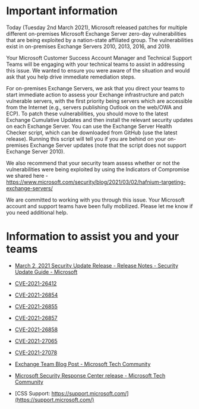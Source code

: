 # Important information

Today (Tuesday 2nd March 2021), Microsoft released patches for multiple different on-premises Microsoft Exchange Server zero-day vulnerabilities that are being exploited by a nation-state affiliated group.  The vulnerabilities exist in on-premises Exchange Servers 2010, 2013, 2016, and 2019.  
 
Your Microsoft Customer Success Account Manager and Technical Support Teams will be engaging with your technical teams to assist in addressing this issue.  We wanted to ensure you were aware of the situation and would ask that you help drive immediate remediation steps.
 
For on-premises Exchange Servers, we ask that you direct your teams to start immediate action to assess your Exchange infrastructure and patch vulnerable servers, with the first priority being servers which are accessible from the Internet (e.g., servers publishing Outlook on the web/OWA and ECP).  To patch these vulnerabilities, you should move to the latest Exchange Cumulative Updates and then install the relevant security updates on each Exchange Server.  You can use the Exchange Server Health Checker script, which can be downloaded from GitHub (use the latest release). Running this script will tell you if you are behind on your on-premises Exchange Server updates (note that the script does not support Exchange Server 2010). 
 
We also recommend that your security team assess whether or not the vulnerabilities were being exploited by using the Indicators of Compromise we shared here - 
https://www.microsoft.com/security/blog/2021/03/02/hafnium-targeting-exchange-servers/

 
 
We are committed to working with you through this issue.  Your Microsoft account and support teams have been fully mobilized.  Please let me know if you need additional help.
 
# Information to assist you and your teams
 
- [March 2, 2021 Security Update Release - Release Notes - Security Update Guide - Microsoft](https://msrc.microsoft.com/update-guide/releaseNote/2021-Mar)

- [CVE-2021-26412](https://msrc.microsoft.com/update-guide/en-US/vulnerability/CVE-2021-26412)

- [CVE-2021-26854](https://msrc.microsoft.com/update-guide/en-US/vulnerability/CVE-2021-26854)

- [CVE-2021-26855](https://msrc.microsoft.com/update-guide/en-US/vulnerability/CVE-2021-26855)

- [CVE-2021-26857](https://msrc.microsoft.com/update-guide/en-US/vulnerability/CVE-2021-26857)

- [CVE-2021-26858](https://msrc.microsoft.com/update-guide/en-US/vulnerability/CVE-2021-26858)

- [CVE-2021-27065](https://msrc.microsoft.com/update-guide/en-US/vulnerability/CVE-2021-27065)

- [CVE-2021-27078](https://msrc.microsoft.com/update-guide/en-US/vulnerability/CVE-2021-27078)

 
 
- [Exchange Team Blog Post - Microsoft Tech Community](https://techcommunity.microsoft.com/t5/exchange-team-blog/released-march-2021-exchange-server-security-updates/ba-p/2175901)
- [Microsoft Security Response Center release - Microsoft Tech Community](https://techcommunity.microsoft.com/t5/exchange-team-blog/released-march-2021-exchange-server-security-updates/ba-p/2175901)
- [CSS Support: https://support.microsoft.com/](https://support.microsoft.com/)
